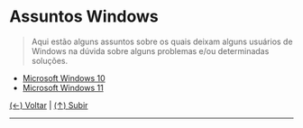 # Assuntos Windows
> Aqui estão alguns assuntos sobre os quais deixam alguns usuários de Windows na dúvida sobre alguns problemas e/ou determinadas soluções.

- [Microsoft Windows 10](#microsoft-windows-10 "Microsoft Windows 10")
- [Microsoft Windows 11](#microsoft-windows-11 "Microsoft Windows 11")

[(&larr;) Voltar](https://github.com/systemboys/GTi_Laboratory#laborat%C3%B3rio-gti "Voltar ao Sumário") | 
[(&uarr;) Subir](#assuntos-windows "Subir para o topo")

------------
